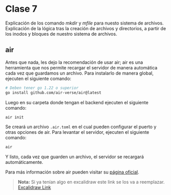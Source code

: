 # Clase 7

Explicación de los comando _mkdir_ y _mfile_ para nuesto sistema de archivos. Explicación de la lógica tras la creación de archivos y directorios, a partir de los inodos y bloques de nuestro sistema de archivos.

## air

Antes que nada, les dejo la recomendación de usar air; air es una herramienta que nos permite recargar el servidor de manera automática cada vez que guardamos un archivo. Para instalarlo de manera global, ejecuten el siguiente comando:

```bash
# Deben tener go 1.22 o superior
go install github.com/air-verse/air@latest
```

Luego en su carpeta donde tengan el backend ejecuten el siguiente comando:

```bash
air init
```

Se creará un archivo `.air.toml` en el cual pueden configurar el puerto y otras opciones de air. Para levantar el servidor, ejecuten el siguiente comando:

```bash
air
```

Y listo, cada vez que guarden un archivo, el servidor se recargará automáticamente.

Para más información sobre air pueden visitar su [página oficial](https://github.com/air-verse/air).

> **Nota:** Si ya tenían algo en excalidraw este link se los va a reemplazar.
> [Excalidraw Link](https://excalidraw.com/#json=ZdEbD-3k1eUIJxRbcXGsB,3qPtsREmRJjSpj-IR6tszw)
